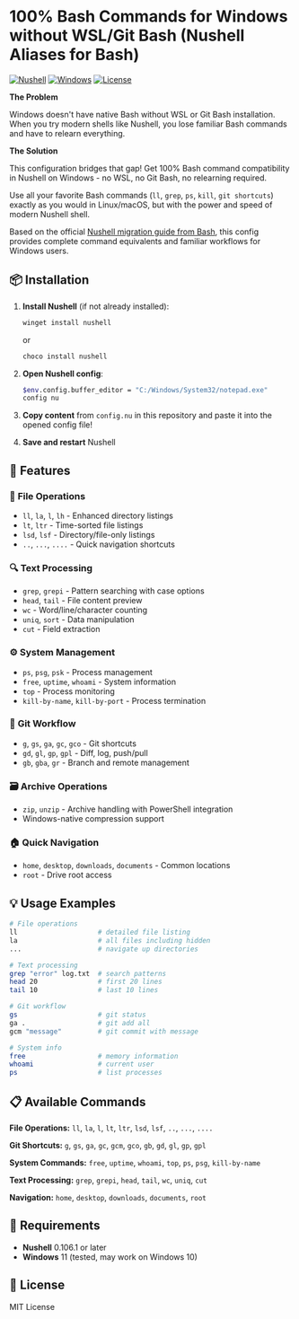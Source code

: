 # 100% Bash Commands for Windows without WSL/Git Bash (Nushell Aliases for Bash)

[![Nushell](https://img.shields.io/badge/Nushell-0.106+-blue.svg)](https://nushell.sh)
[![Windows](https://img.shields.io/badge/Windows-11-blue.svg)](https://www.microsoft.com/windows)
[![License](https://img.shields.io/badge/License-MIT-green.svg)](LICENSE)

**The Problem**

Windows doesn't have native Bash without WSL or Git Bash installation. When you try modern shells like Nushell, you lose familiar Bash commands and have to relearn everything.

**The Solution**

This configuration bridges that gap! Get 100% Bash command compatibility in Nushell on Windows - no WSL, no Git Bash, no relearning required.

Use all your favorite Bash commands (`ll`, `grep`, `ps`, `kill`, `git shortcuts`) exactly as you would in Linux/macOS, but with the power and speed of modern Nushell shell.

Based on the official [Nushell migration guide from Bash](https://www.nushell.sh/book/coming_from_bash.html), this config provides complete command equivalents and familiar workflows for Windows users.

## 📦 Installation

1. **Install Nushell** (if not already installed):
   ```powershell
   winget install nushell
   ```
   or
   ```powershell
   choco install nushell
   ```

2. **Open Nushell config**:
   ```bash
   $env.config.buffer_editor = "C:/Windows/System32/notepad.exe"
   config nu
   ```

3. **Copy content** from `config.nu` in this repository and paste it into the opened config file!

4. **Save and restart** Nushell

## 🌟 Features

### 📁 **File Operations**
- `ll`, `la`, `l`, `lh` - Enhanced directory listings
- `lt`, `ltr` - Time-sorted file listings  
- `lsd`, `lsf` - Directory/file-only listings
- `..`, `...`, `....` - Quick navigation shortcuts

### 🔍 **Text Processing**
- `grep`, `grepi` - Pattern searching with case options
- `head`, `tail` - File content preview
- `wc` - Word/line/character counting
- `uniq`, `sort` - Data manipulation
- `cut` - Field extraction

### ⚙️ **System Management**
- `ps`, `psg`, `psk` - Process management
- `free`, `uptime`, `whoami` - System information
- `top` - Process monitoring
- `kill-by-name`, `kill-by-port` - Process termination

### 🔧 **Git Workflow**
- `g`, `gs`, `ga`, `gc`, `gco` - Git shortcuts
- `gd`, `gl`, `gp`, `gpl` - Diff, log, push/pull
- `gb`, `gba`, `gr` - Branch and remote management

### 🗃️ **Archive Operations**
- `zip`, `unzip` - Archive handling with PowerShell integration
- Windows-native compression support

### 🏠 **Quick Navigation**
- `home`, `desktop`, `downloads`, `documents` - Common locations
- `root` - Drive root access

## 💡 Usage Examples

```bash
# File operations
ll                    # detailed file listing
la                    # all files including hidden
...                   # navigate up directories

# Text processing  
grep "error" log.txt  # search patterns
head 20               # first 20 lines
tail 10               # last 10 lines

# Git workflow
gs                    # git status
ga .                  # git add all
gcm "message"         # git commit with message

# System info
free                  # memory information
whoami                # current user
ps                    # list processes
```

## 📋 Available Commands

**File Operations:** `ll`, `la`, `l`, `lt`, `ltr`, `lsd`, `lsf`, `..`, `...`, `....`

**Git Shortcuts:** `g`, `gs`, `ga`, `gc`, `gcm`, `gco`, `gb`, `gd`, `gl`, `gp`, `gpl`

**System Commands:** `free`, `uptime`, `whoami`, `top`, `ps`, `psg`, `kill-by-name`

**Text Processing:** `grep`, `grepi`, `head`, `tail`, `wc`, `uniq`, `cut`

**Navigation:** `home`, `desktop`, `downloads`, `documents`, `root`

## 🔧 Requirements

- **Nushell** 0.106.1 or later
- **Windows** 11 (tested, may work on Windows 10)

## 📝 License

MIT License
